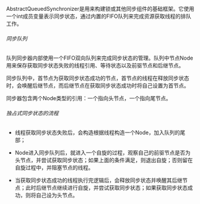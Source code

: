 AbstractQueuedSynchronizer是用来构建锁或其他同步组件的基础框架。它使用一个int成员变量表示同步状态，通过内置的FIFO队列来完成资源获取线程的排队工作。

###### 同步队列

队列同步器内部使用一个FIFO双向队列来完成同步状态的管理。队列中节点Node用来保存获取同步状态失败的线程引用、等待状态以及前驱节点和后继节点。

同步队列中，首节点为获取同步状态成功的节点，首节点的线程在释放同步状态时，会唤醒后继节点，而后继节点在获取同步状态成功时将自己设置为首节点。

同步器包含两个Node类型的引用：一个指向头节点，一个指向尾节点。

###### 独占式同步状态的流程

- 线程获取同步状态失败后，会构造根据线程构造一个Node，加入队列的尾部；

- Node进入同步队列后，就进入一个自旋的过程，观察自己的前驱节点是否为头节点，并尝试获取同步状态；如果上面的条件满足，则退出自旋；否则留在自旋过程中，并阻塞节点的线程。

- 当获取同步状态成功的线程执行完逻辑后，会释放同步状态并唤醒其后继节点；此时后继节点继续进行自旋，并尝试获取同步状态；如果获取同步状态成功，则将自己设为头节点。

